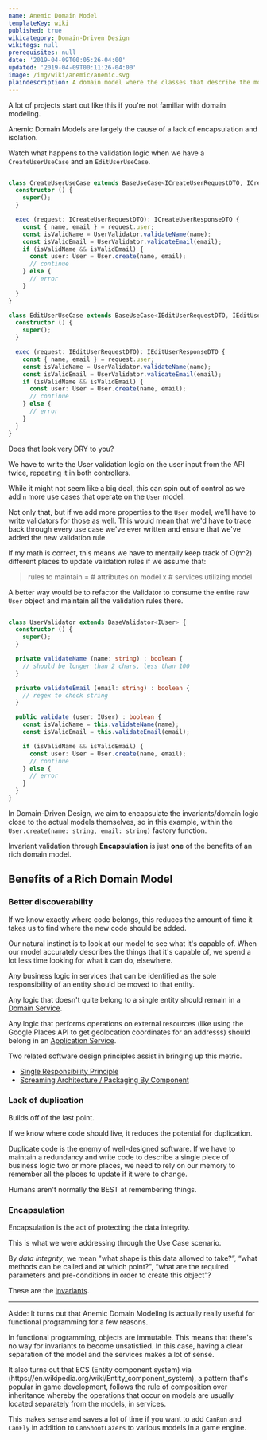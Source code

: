 ```yaml
---
name: Anemic Domain Model
templateKey: wiki
published: true
wikicategory: Domain-Driven Design
wikitags: null
prerequisites: null
date: '2019-04-09T00:05:26-04:00'
updated: '2019-04-09T00:11:26-04:00'
image: /img/wiki/anemic/anemic.svg
plaindescription: A domain model where the classes that describe the model and the classes that perform operations on the model are separate.
---
```


A lot of projects start out like this if you're not familiar with domain modeling. 

Anemic Domain Models are largely the cause of a lack of encapsulation and isolation.

Watch what happens to the validation logic when we have a `CreateUserUseCase` and an `EditUserUseCase`. 

```typescript

class CreateUserUseCase extends BaseUseCase<ICreateUserRequestDTO, ICreateUserResponseDTO> {
  constructor () {
    super();
  }

  exec (request: ICreateUserRequestDTO): ICreateUserResponseDTO {
    const { name, email } = request.user;
    const isValidName = UserValidator.validateName(name);
    const isValidEmail = UserValidator.validateEmail(email);
    if (isValidName && isValidEmail) {
      const user: User = User.create(name, email);
      // continue
    } else {
      // error
    }
  }
}

class EditUserUseCase extends BaseUseCase<IEditUserRequestDTO, IEditUserResponseDTO> {
  constructor () {
    super();
  }

  exec (request: IEditUserRequestDTO): IEditUserResponseDTO {
    const { name, email } = request.user;
    const isValidName = UserValidator.validateName(name);
    const isValidEmail = UserValidator.validateEmail(email);
    if (isValidName && isValidEmail) {
      const user: User = User.create(name, email);
      // continue
    } else {
      // error
    }
  }
}

```

Does that look very DRY to you?

We have to write the User validation logic on the user input from the API twice, repeating it in both controllers.

While it might not seem like a big deal, this can spin out of control as we add `n` more use cases that operate on the `User` model. 

Not only that, but if we add more properties to the `User` model, we'll have to write validators for those as well. This would mean that we'd have to trace back through every use case we've ever written and ensure that we've added the new validation rule.

If my math is correct, this means we have to mentally keep track of O(n^2) different places to update validation rules if we assume that:

> rules to maintain = # attributes on model x # services utilizing model

A better way would be to refactor the Validator to consume the entire raw `User` object and maintain all the validation rules there. 

```typescript

class UserValidator extends BaseValidator<IUser> {
  constructor () {
    super();
  }

  private validateName (name: string) : boolean {
    // should be longer than 2 chars, less than 100
  }

  private validateEmail (email: string) : boolean {
    // regex to check string
  }

  public validate (user: IUser) : boolean {
    const isValidName = this.validateName(name);
    const isValidEmail = this.validateEmail(email);

    if (isValidName && isValidEmail) {
      const user: User = User.create(name, email);
      // continue
    } else {
      // error
    }
  }
}

```

In Domain-Driven Design, we aim to encapsulate the invariants/domain logic close to the actual models themselves, so in this example, within the `User.create(name: string, email: string)` factory function.

Invariant validation through **Encapsulation** is just **one** of the benefits of an rich domain model.

## Benefits of a Rich Domain Model

### Better discoverability

If we know exactly where code belongs, this reduces the amount of time it takes us to find where the new code should be added.

Our natural instinct is to look at our model to see what it's capable of. When our model accurately describes the things that it's capable of, we spend a lot less time looking for what it can do, elsewhere.

Any business logic in services that can be identified as the sole responsibility of an entity should be moved to that entity. 

Any logic that doesn't quite belong to a single entity should remain in a [Domain Service](/blank?todo=domain-service).

Any logic that performs operations on external resources (like using the  Google Places API to get geolocation coordinates for an addresss) should belong in an [Application Service](/blank?todo=application-service).

Two related software design principles assist in bringing up this metric.

- [Single Responsibility Principle](/blank?todo=single-responsibility-principle) 
- [Screaming Architecture / Packaging By Component](/blank?todo=package-by-component)

### Lack of duplication

Builds off of the last point.

If we know where code should live, it reduces the potential for duplication. 

Duplicate code is the enemy of well-designed software. If we have to maintain a redundancy and write code to describe a single piece of business logic two or more places, we need to rely on our memory to remember all the places to update if it were to change.

Humans aren't normally the BEST at remembering things.

### Encapsulation

Encapsulation is the act of protecting the data integrity.

This is what we were addressing through the Use Case scenario.

By _data integrity_, we mean "what shape is this data allowed to take?”, “what methods can be called and at which point?", “what are the required parameters and pre-conditions in order to create this object”?

These are the [invariants](/wiki/invariant).

***
<p class="aside">
Aside: It turns out that Anemic Domain Modeling is actually really useful for functional programming for a few reasons. 
</p>

<p class="aside">
In functional programming, objects are immutable. This means that there's no way for invariants to become unsatisfied. In this case, having a clear separation of the model and the services makes a lot of sense.
</p>

<p class="aside">
It also turns out that ECS (Entity component system) via (https://en.wikipedia.org/wiki/Entity_component_system), a pattern that's popular in game development, follows the rule of composition over inheritance whereby the operations that occur on models are usually located separately from the models, in services.
</p>

<p class="aside">
This makes sense and saves a lot of time if you want to add <code class="language-text">CanRun</code> and <code class="language-text">CanFly</code> in addition to <code class="language-text">CanShootLazers</code> to various models in a game engine.
</p>

